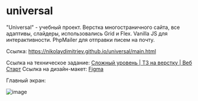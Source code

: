 # universal
"Universal" - учебный проект. Верстка многостраничного сайта, все адаптивы, слайдеры, использовались Grid и Flex. Vanilla JS для интерактивности. PhpMailer для отправки писем на почту.

Ссылка: https://nikolaydimitriev.github.io/universal/main.html

Ссылка на техническое задание: [Сложный уровень | ТЗ на верстку | Веб Старт](https://docs.google.com/document/d/1RgGko8-RevMrbtFiZ1ruVTjjIvlQP_RVzMom9MPs6K8/edit#heading=h.iqpymopeh9no)
Ссылка на дизайн-макет: [Figma](https://www.figma.com/file/OPcmQW9vazCyr2v6kEn3zi/Web-Start-—-Hard-(Rus)?node-id=0%3A1)

Главный экран: 

![image](https://user-images.githubusercontent.com/55017954/199483757-25eda69f-e3b2-4755-b21f-0c5f7ff12f50.png)

